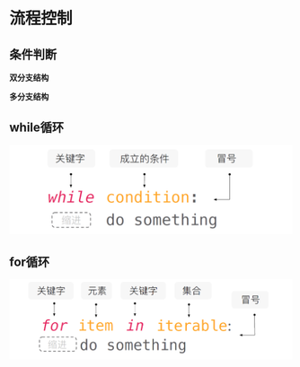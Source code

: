 # 流程控制

## 条件判断

**双分支结构**



**多分支结构**



## **while循环**

![](../.gitbook/assets/38.png)

## **for循环**

![](../.gitbook/assets/40.png)
